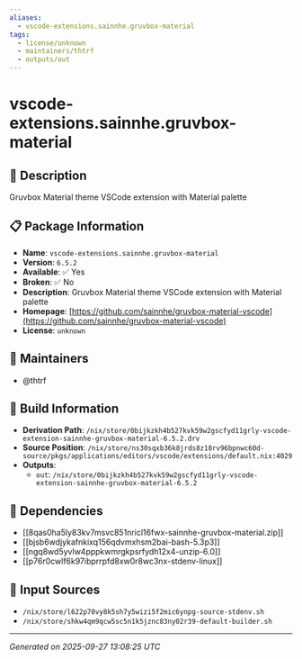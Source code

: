 ```yaml
---
aliases:
  - vscode-extensions.sainnhe.gruvbox-material
tags:
  - license/unknown
  - maintainers/thtrf
  - outputs/out
---
```


# vscode-extensions.sainnhe.gruvbox-material

## 📝 Description

Gruvbox Material theme VSCode extension with Material palette

## 📋 Package Information

- **Name**: `vscode-extensions.sainnhe.gruvbox-material`
- **Version**: `6.5.2`
- **Available**: ✅ Yes
- **Broken**: ✅ No
- **Description**: Gruvbox Material theme VSCode extension with Material palette
- **Homepage**: [https://github.com/sainnhe/gruvbox-material-vscode](https://github.com/sainnhe/gruvbox-material-vscode)
- **License**: `unknown`
## 👥 Maintainers

- @thtrf


## 🔧 Build Information

- **Derivation Path**: `/nix/store/0bijkzkh4b527kvk59w2gscfyd11grly-vscode-extension-sainnhe-gruvbox-material-6.5.2.drv`
- **Source Position**: `/nix/store/ns30sqxb36k8jrds8z18rv96bpnwc60d-source/pkgs/applications/editors/vscode/extensions/default.nix:4029`
- **Outputs**:
  - `out`:  `/nix/store/0bijkzkh4b527kvk59w2gscfyd11grly-vscode-extension-sainnhe-gruvbox-material-6.5.2`

## 🔗 Dependencies

- [[8qas0ha5ly83kv7msvc851nricl16fwx-sainnhe-gruvbox-material.zip]]
- [[bjsb6wdjykafnkixq156qdvmxhsm2bai-bash-5.3p3]]
- [[ngq8wd5yvlw4pppkwmrgkpsrfydh12x4-unzip-6.0]]
- [[p76r0cwlf6k97ibprrpfd8xw0r8wc3nx-stdenv-linux]]

## 📁 Input Sources

- `/nix/store/l622p70vy8k5sh7y5wizi5f2mic6ynpg-source-stdenv.sh`
- `/nix/store/shkw4qm9qcw5sc5n1k5jznc83ny02r39-default-builder.sh`

---
*Generated on 2025-09-27 13:08:25 UTC*
